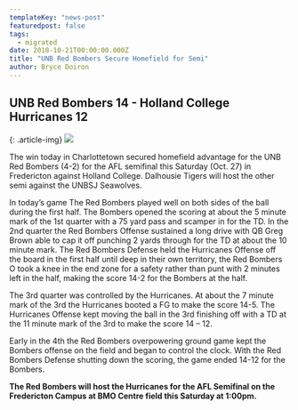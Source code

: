 ```yaml
---
templateKey: "news-post"
featuredpost: false
tags:
  - migrated
date: 2018-10-21T00:00:00.000Z
title: "UNB Red Bombers Secure Homefield for Semi"
author: Bryce Doiron
---
```


## UNB Red Bombers  14 - Holland College Hurricanes  12

{: .article-img}
![](/img/posts/2018-10-21-b.jpg)

The win today in Charlottetown secured homefield advantage for the UNB Red Bombers (4-2) for the AFL semifinal this Saturday (Oct. 27) in Fredericton against Holland College. Dalhousie Tigers will host the other semi against the UNBSJ Seawolves.

In today’s game The Red Bombers played well on both sides of the ball during the first half. The Bombers opened the scoring at about the 5 minute mark of the 1st quarter  with a 75 yard pass and scamper in for the TD. In the 2nd quarter the Red Bombers Offense sustained a long drive with QB Greg Brown able to cap it off punching 2 yards through for the TD at about the 10 minute mark. The Red Bombers Defense held the Hurricanes Offense off the board in the first half until deep in their own territory, the Red Bombers O took a knee in the end zone for a safety rather than punt with 2 minutes left in the half, making the score 14-2 for the Bombers at the half.

The 3rd quarter was controlled by the Hurricanes. At about the 7 minute mark of the 3rd the Hurricanes booted a FG to make the score 14-5. The Hurricanes Offense kept moving the ball in the 3rd finishing off with a TD at the 11 minute mark of the 3rd to make the score 14 – 12.

Early in the 4th the Red Bombers overpowering ground game kept the Bombers offense on the field and began to control the clock. With the Red Bombers Defense shutting down the scoring, the game ended 14-12 for the Bombers.

**The Red Bombers will host the Hurricanes for the AFL Semifinal on the Fredericton Campus at BMO Centre field this Saturday at 1:00pm.**
